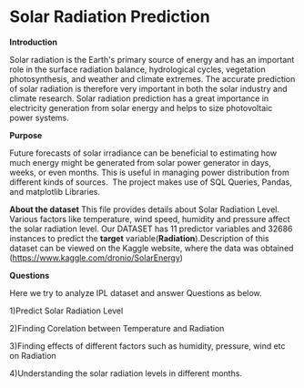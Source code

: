 # Solar Radiation Prediction
**Introduction**

Solar radiation is the Earth's primary source of energy and has an important role in the surface radiation balance, hydrological cycles, vegetation photosynthesis, and weather and climate extremes. The accurate prediction of solar radiation is therefore very important in both the solar industry and climate research.
Solar radiation prediction has a great importance in electricity generation from solar energy and helps to size photovoltaic power systems. 

**Purpose**

Future forecasts of solar irradiance can be beneficial to estimating how much energy might be generated from  solar power generator in days, weeks, or even months.
This is useful in managing power distribution from different kinds of sources.  The project makes use of SQL Queries, Pandas, and matplotlib Libraries.

**About the dataset**
This file provides details about Solar Radiation Level. Various factors like temperature, wind speed, humidity and pressure affect the solar radiation level. 
Our DATASET has 11 predictor variables and 32686 instances to predict the **target** variable(**Radiation**).Description of this dataset can be viewed on the Kaggle website,
where the data was obtained (https://www.kaggle.com/dronio/SolarEnergy)

**Questions**

Here we try to analyze IPL dataset and answer Questions as below.

1)Predict Solar Radiation Level

2)Finding Corelation between Temperature and Radiation

3)Finding effects of different factors such as humidity, pressure, wind etc on Radiation

4)Understanding the solar radiation levels in different months.

